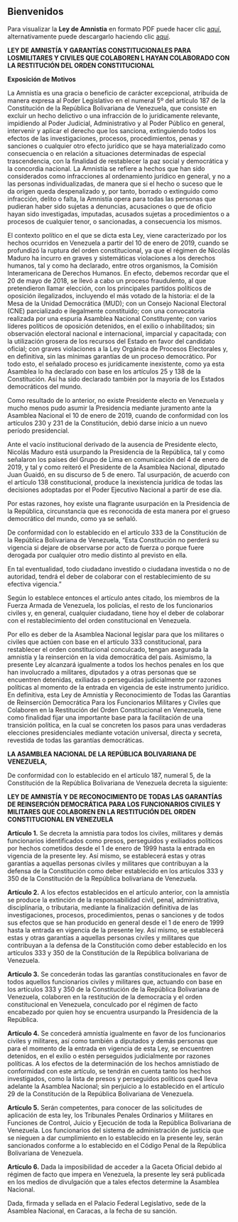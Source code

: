 ## Bienvenidos

Para visualizar la **Ley de Amnistia** en formato PDF puede hacer clic [aquí](/src/law.pdf), 
alternativamente puede descargarlo haciendo clic <a href="./src/law.pdf" download>aquí</a>.


**LEY DE AMNISTÍA Y GARANTÍAS CONSTITUCIONALES PARA LOSMILITARES Y CIVILES QUE COLABOREN L HAYAN COLABORADO CON LA RESTITUCIÓN DEL ORDEN CONSTITUCIONAL**
   
**Exposición de Motivos**

La Amnistía es una gracia o beneficio de carácter excepcional, atribuida de manera
expresa al Poder Legislativo en el numeral 5º del artículo 187 de la Constitución de
la República Bolivariana de Venezuela, que consiste en excluir un hecho delictivo o
una infracción de lo jurídicamente relevante, impidiendo al Poder Judicial,
Administrativo y al Poder Público en general, intervenir y aplicar el derecho que los
sanciona, extinguiendo todos los efectos de las investigaciones, procesos,
procedimientos, penas y sanciones o cualquier otro efecto jurídico que se haya
materializado como consecuencia o en relación a situaciones determinadas de
especial trascendencia, con la finalidad de restablecer la paz social y democrática
y la concordia nacional. La Amnistía se refiere a hechos que han sido considerados
como infracciones al ordenamiento jurídico en general, y no a las personas
individualizadas, de manera que si el hecho o suceso que le da origen queda
despenalizado y, por tanto, borrado o extinguido como infracción, delito o falta, la
Amnistía opera para todas las personas que pudieran haber sido sujetas a
denuncias, acusaciones o que de oficio hayan sido investigadas, imputadas,
acusados sujetas a procedimientos o a procesos de cualquier tenor, o sancionadas,
a consecuencia los mismos.

El contexto político en el que se dicta esta Ley, viene caracterizado por los hechos
ocurridos en Venezuela a partir del 10 de enero de 2019, cuando se profundizó la
ruptura del orden constitucional, ya que el régimen de Nicolás Maduro ha incurro en
graves y sistemáticas violaciones a los derechos humanos, tal y como ha declarado,
entre otros organismos, la Comisión Interamericana de Derechos Humanos. En
efecto, debemos recordar que el 20 de mayo de 2018, se llevó a cabo un proceso
fraudulento, al que pretendieron llamar elección, con los principales partidos
políticos de oposición ilegalizados, incluyendo el más votado de la historia: el de la
Mesa de la Unidad Democrática (MUD); con un Consejo Nacional Electoral (CNE)
parcializado e ilegalmente constituido; con una convocatoria realizada por una
espuria Asamblea Nacional Constituyente; con varios líderes políticos de oposición
detenidos, en el exilio o inhabilitados; sin observación electoral nacional e
internacional, imparcial y capacitada; con la utilización grosera de los recursos del
Estado en favor del candidato oficial; con graves violaciones a la Ley Orgánica de
Procesos Electorales y, en definitiva, sin las mínimas garantías de un proceso
democrático. Por todo esto, el señalado proceso es jurídicamente inexistente, como
ya esta Asamblea lo ha declarado con base en los artículos 25 y 138 de la
Constitución. Así ha sido declarado también por la mayoría de los Estados
democráticos del mundo.


Como resultado de lo anterior, no existe Presidente electo en Venezuela y mucho
menos pudo asumir la Presidencia mediante juramento ante la Asamblea Nacional
el 10 de enero de 2019, cuando de conformidad con los artículos 230 y 231 de la
Constitución, debió darse inicio a un nuevo período presidencial.


Ante el vacío institucional derivado de la ausencia de Presidente electo, Nicolás
Maduro está usurpando la Presidencia de la República, tal y como señalaron los
países del Grupo de Lima en comunicación del 4 de enero de 2019, y tal y como
reiteró el Presidente de la Asamblea Nacional, diputado Juan Guaidó, en su discurso
de 5 de enero. Tal usurpación, de acuerdo con el artículo 138 constitucional,
produce la inexistencia jurídica de todas las decisiones adoptadas por el Poder
Ejecutivo Nacional a partir de ese día.


Por estas razones, hoy existe una flagrante usurpación en la Presidencia de la
República, circunstancia que es reconocida de esta manera por el grueso
democrático del mundo, como ya se señaló.

De conformidad con lo establecido en el artículo 333 de la Constitución de la
República Bolivariana de Venezuela, “Esta Constitución no perderá su vigencia si
dejare de observarse por acto de fuerza o porque fuere derogada por cualquier otro
medio distinto al previsto en ella.

En tal eventualidad, todo ciudadano investido o ciudadana investida o no de
autoridad, tendrá el deber de colaborar con el restablecimiento de su efectiva
vigencia.”

Según lo establece entonces el artículo antes citado, los miembros de la Fuerza
Armada de Venezuela, los policías, el resto de los funcionarios civiles y, en general,
cualquier ciudadano, tiene hoy el deber de colaborar con el restablecimiento del
orden constitucional en Venezuela.

Por ello es deber de la Asamblea Nacional legislar para que los militares o civiles
que actúen con base en el artículo 333 constitucional, para restablecer el orden
constitucional conculcado, tengan asegurada la amnistía y la reinserción en la vida
democrática del país. Asimismo, la presente Ley alcanzará igualmente a todos los
hechos penales en los que han involucrado a militares, diputados y a otras personas
que se encuentren detenidas, exiliadas o perseguidas judicialmente por razones
políticas al momento de la entrada en vigencia de este instrumento jurídico.
En definitiva, esta Ley de Amnistía y Reconocimiento de Todas las Garantías de
Reinserción Democrática Para los Funcionarios Militares y Civiles que Colaboren
en la Restitución del Orden Constitucional en Venezuela, tiene como finalidad fijar
una importante base para la facilitación de una transición política, en la cual se
concreten los pasos para unas verdaderas elecciones presidenciales mediante
votación universal, directa y secreta, revestida de todas las garantías democráticas.


**LA ASAMBLEA NACIONAL DE LA REPÚBLICA BOLIVARIANA DE VENEZUELA,**

De conformidad con lo establecido en el artículo 187, numeral 5, de la Constitución
de la República Bolivariana de Venezuela decreta la siguiente:

**LEY DE AMNISTÍA Y DE RECONOCIMIENTO DE TODAS LAS GARANTÍAS DE
REINSERCIÓN DEMOCRÁTICA PARA LOS FUNCIONARIOS CIVILES Y
MILITARES QUE COLABOREN EN LA RESTITUCIÓN DEL ORDEN
CONSTITUCIONAL EN VENEZUELA**


**Artículo 1.** Se decreta la amnistía para todos los civiles, militares y demás
funcionarios identificados como presos, perseguidos y exiliados políticos por hechos
cometidos desde el 1 de enero de 1999 hasta la entrada en vigencia de la presente
ley. Así mismo, se establecerá estas y otras garantías a aquellas personas civiles y
militares que contribuyan a la defensa de la Constitución como deber establecido
en los artículos 333 y 350 de la Constitución de la República bolivariana de
Venezuela.

**Artículo 2.** A los efectos establecidos en el artículo anterior, con la amnistía se
produce la extinción de la responsabilidad civil, penal, administrativa, disciplinaria,
o tributaria, mediante la finalización definitiva de las investigaciones, procesos,
procedimientos, penas o sanciones y de todos sus efectos que se han producido en
general desde el 1 de enero de 1999 hasta la entrada en vigencia de la presente
ley. Así mismo, se establecerá estas y otras garantías a aquellas personas civiles y
militares que contribuyan a la defensa de la Constitución como deber establecido
en los artículos 333 y 350 de la Constitución de la República bolivariana de
Venezuela.

**Artículo 3.** Se concederán todas las garantías constitucionales en favor de todos
aquellos funcionarios civiles y militares que, actuando con base en los artículos 333
y 350 de la Constitución de la República Bolivariana de Venezuela, colaboren en la
restitución de la democracia y el orden constitucional en Venezuela, conculcado por
el régimen de facto encabezado por quien hoy se encuentra usurpando la
Presidencia de la República.

**Artículo 4.** Se concederá amnistía igualmente en favor de los funcionarios civiles y
militares, así como también a diputados y demás personas que para el momento de
la entrada en vigencia de esta Ley, se encuentren detenidos, en el exilio o estén
perseguidos judicialmente por razones políticas. A los efectos de la determinación
de los hechos amnistiado de conformidad con este artículo, se tendrán en cuenta
tanto los hechos investigados, como la lista de presos y perseguidos políticos que4
lleva adelante la Asamblea Nacional; sin perjuicio a lo establecido en el artículo 29
de la Constitución de la República Bolivariana de Venezuela.


**Artículo 5.** Serán competentes, para conocer de las solicitudes de aplicación de
esta ley, los Tribunales Penales Ordinarios y Militares en Funciones de Control,
Juicio y Ejecución de toda la República Bolivariana de Venezuela. Los funcionarios
del sistema de administración de justicia que se nieguen a dar cumplimiento en lo
establecido en la presente ley, serán sancionados conforme a lo establecido en el
Código Penal de la República Bolivariana de Venezuela.


**Artículo 6.** Dada la imposibilidad de acceder a la Gaceta Oficial debido al régimen
de facto que impera en Venezuela, la presente ley será publicada en los medios de
divulgación que a tales efectos determine la Asamblea Nacional.

Dada, firmada y sellada en el Palacio Federal Legislativo, sede de la Asamblea
Nacional, en Caracas, a la fecha de su sanción.
